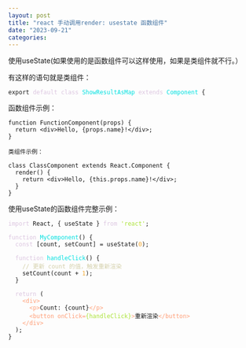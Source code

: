 ```yaml
---
layout: post
title: "react 手动调用render: usestate 函数组件"
date: "2023-09-21"
categories: 
---
```

<p>使用useState(如果使用的是函数组件可以这样使用，如果是类组件就不行。）</p>

<p>有这样的语句就是类组件：</p>

<pre>
<code>export <span style="color:#dcc6e0">default</span> <span style="color:#dcc6e0">class</span> <span style="color:#00e0e0">ShowResultAsMap</span> <span style="color:#dcc6e0">extends</span> <span style="color:#00e0e0">Component</span> {</code></pre>

<p>函数组件示例：</p>

<pre>
<code>function FunctionComponent(props) {
  return &lt;div&gt;Hello, {props.name}!&lt;/div&gt;;
}</code></pre>

<p><code>类组件示例：</code></p>

<pre>
<code>class ClassComponent extends React.Component {
  render() {
    return &lt;div&gt;Hello, {this.props.name}!&lt;/div&gt;;
  }
}</code></pre>

<p>使用useState的函数组件完整示例：</p>

<pre>
<code><span style="color:#dcc6e0">import</span> React, { useState } <span style="color:#dcc6e0">from</span> <span style="color:#abe338">&#39;react&#39;</span>;

<span style="color:#dcc6e0">function</span> <span style="color:#00e0e0">MyComponent</span>() {
  <span style="color:#dcc6e0">const</span> [count, setCount] = useState(<span style="color:#f5ab35">0</span>);

  <span style="color:#dcc6e0">function</span> <span style="color:#00e0e0">handleClick</span>() {
    <span style="color:#d4d0ab">// 更新 count 的值，触发重新渲染</span>
    setCount(count + <span style="color:#f5ab35">1</span>);
  }

  <span style="color:#dcc6e0">return</span> (
    <span style="color:#ffa07a">&lt;</span><span style="color:#ffa07a">div</span><span style="color:#ffa07a">&gt;</span>
      <span style="color:#ffa07a">&lt;</span><span style="color:#ffa07a">p</span><span style="color:#ffa07a">&gt;</span>Count: {count}<span style="color:#ffa07a">&lt;/</span><span style="color:#ffa07a">p</span><span style="color:#ffa07a">&gt;</span>
      <span style="color:#ffa07a">&lt;</span><span style="color:#ffa07a">button</span><span style="color:#ffa07a"> </span><span style="color:#ffa07a">onClick</span><span style="color:#ffa07a">=</span><span style="color:#abe338">{handleClick}</span><span style="color:#ffa07a">&gt;</span>重新渲染<span style="color:#ffa07a">&lt;/</span><span style="color:#ffa07a">button</span><span style="color:#ffa07a">&gt;</span>
    <span style="color:#ffa07a">&lt;/</span><span style="color:#ffa07a">div</span><span style="color:#ffa07a">&gt;</span>
  );
}</code></pre>

<p>&nbsp;</p>

